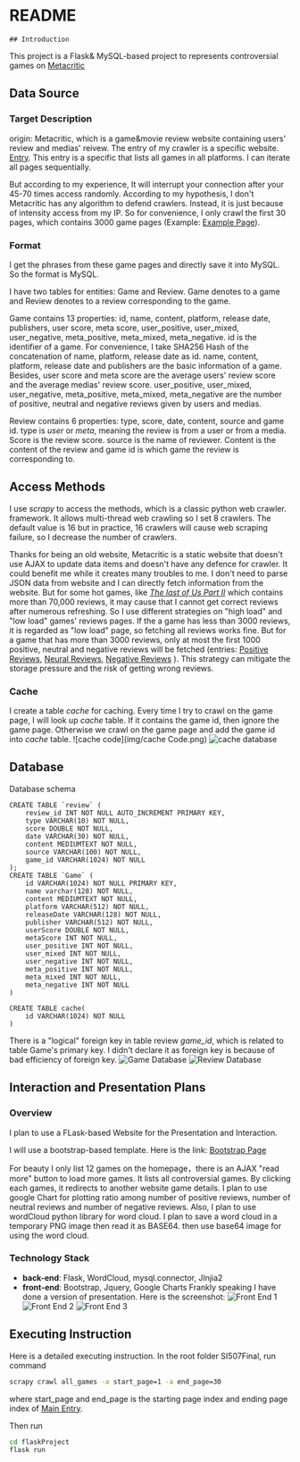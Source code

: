 # README

	## Introduction

This project is a Flask& MySQL-based project to represents controversial games on [Metacritic](https://www.metacritic.com/)



## Data Source

### Target Description

origin: Metacritic, which is a game\&movie review website containing users' review and medias' reivew. 
The entry of my crawler is a specific website. [Entry](https://www.metacritic.com/browse/games/score/userscore/all/filtered). This entry is a specific that lists all games in all platforms. I can iterate all pages sequentially. 

But according to my experience, It will interrupt your connection after your 45-70 times access randomly. According to my hypothesis, I don't Metacritic has any algorithm to defend crawlers. Instead, it is just because of intensity access from my IP. So for convenience, I only crawl the first 30 pages, which contains 3000 game pages (Example: [Example Page](https://www.metacritic.com/game/pc/the-witcher-3-wild-hunt)).

### Format

I get the phrases from these game pages and directly save it into MySQL. So the format is MySQL. 

I have two tables for entities: Game and Review. Game denotes to a game and Review denotes to a review corresponding to the game. 

Game contains 13 properties: id, name, content, platform, release date, publishers, user score, meta score, user\_positive, user\_mixed, user\_negative, meta\_positive, meta\_mixed, meta\_negative. id is the identifier of a game. For convenience, I take SHA256 Hash of the concatenation of name, platform, release date as id. name, content, platform, release date and publishers are the basic information of a game. Besides, user score and meta score are the average users' review score and the average medias' review score. user\_positive, user\_mixed, user\_negative, meta\_positive, meta\_mixed, meta\_negative are the number of positive, neutral and negative reviews given by users and medias.

Review contains 6 properties: type, score, date, content, source and game id. type is *user* or *meta*, meaning the review is from a user or from a media. Score is the review score. source is the name of reviewer. Content is the content of the review and game id is which game the review is corresponding to.

## Access Methods

I use *scrapy* to access the methods, which is a classic python web crawler.  framework. It allows multi-thread web crawling so I set 8 crawlers. The default value is 16 but in practice, 16 crawlers will cause web scraping failure, so I decrease the number of crawlers.

Thanks for being an old website, Metacritic is a static website that doesn't use AJAX to update data items and doesn't have any defence for crawler. It could benefit me while it creates many troubles to me. I don't need to parse JSON data from website and I can directly fetch information from the website. But for some hot games, like [*The last of Us Part II*](https://www.metacritic.com/game/playstation-4/the-last-of-us-part-ii) which contains more than 70,000 reviews, it may cause that I cannot get correct reviews after numerous refreshing. So I use different strategies on "high load" and "low load" games' reviews pages. If the a game has less than 3000 reviews, it is regarded as "low load" page, so fetching all reviews works fine. But for a game that has more than 3000 reviews, only at most the first 1000 positive, neutral and negative reviews will be fetched (entries: [Positive Reviews](https://www.metacritic.com/game/playstation-4/the-last-of-us-part-ii/user-reviews?dist=positive), [Neural Reviews](https://www.metacritic.com/game/playstation-4/the-last-of-us-part-ii/user-reviews?dist=neutral), [Negative Reviews](https://www.metacritic.com/game/playstation-4/the-last-of-us-part-ii/user-reviews?dist=negative)
). This strategy can mitigate the storage pressure and the risk of getting wrong reviews. 

### Cache

I create a table *cache* for caching. Every time I try to crawl on the game page, I will look up *cache* table. If it contains the game id, then ignore the game page. Otherwise we crawl on the game page and add the game id into *cache* table.
![cache code](img/cache Code.png)
![cache database](img/cacheDB.png)

## Database

Database schema

```mysql
CREATE TABLE `review` (
    review_id INT NOT NULL AUTO_INCREMENT PRIMARY KEY,
    type VARCHAR(10) NOT NULL,
    score DOUBLE NOT NULL,
    date VARCHAR(30) NOT NULL,
    content MEDIUMTEXT NOT NULL,
    source VARCHAR(100) NOT NULL,
    game_id VARCHAR(1024) NOT NULL
);
CREATE TABLE `Game` (
    id VARCHAR(1024) NOT NULL PRIMARY KEY,
    name varchar(128) NOT NULL,
    content MEDIUMTEXT NOT NULL,
    platform VARCHAR(512) NOT NULL,
    releaseDate VARCHAR(128) NOT NULL,
    publisher VARCHAR(512) NOT NULL,
    userScore DOUBLE NOT NULL,
    metaScore INT NOT NULL,
    user_positive INT NOT NULL,
    user_mixed INT NOT NULL,
    user_negative INT NOT NULL,
    meta_positive INT NOT NULL,
    meta_mixed INT NOT NULL,
    meta_negative INT NOT NULL
)

CREATE TABLE cache(
    id VARCHAR(1024) NOT NULL 
)
```

There is a "logical" foreign key in table review *game\_id*, which is related to table Game's primary key. I didn't declare it as foreign key is because of bad efficiency of foreign key. 
![Game Database](img/GameDB.png)
![Review Database](img/ReviewDB.png)


## Interaction and Presentation Plans

### Overview

I plan to use a FLask-based Website for the Presentation and Interaction. 

I will use a bootstrap-based template. Here is the link: [Bootstrap Page](https://startbootstrap.com/template/business-frontpage)

For beauty I only list 12 games on the homepage，there is an AJAX "read more" button to load more games. It lists all controversial games. By clicking each games, it  redirects to another website game details. I plan to use google Chart for plotting ratio among number of positive reviews, number of neutral reviews and number of negative reviews. Also, I plan to use wordCloud python library for word cloud. I plan to save a word cloud in a temporary PNG image then read it as BASE64. then use base64 image for using the word cloud.

### Technology Stack

- **back-end**: Flask, WordCloud, mysql.connector, JInjia2
- **front-end**: Bootstrap, Jquery, Google Charts
  Frankly speaking I have done a version of presentation. Here is the screenshot: 
  ![Front End 1](img/Front-End1.png)
  ![Front End 2](img/Front-End2.png)
  ![Front End 3](img/Front-End3.png)

## Executing Instruction

Here is a detailed executing instruction.
In the root folder SI507Final, run command

```bash
scrapy crawl all_games -a start_page=1 -a end_page=30
```


where start\_page and end\_page is the starting page index and ending page index of [Main Entry](https://www.metacritic.com/browse/games/score/userscore/all/filtered).


Then run 

```sh
cd flaskProject
flask run
```

